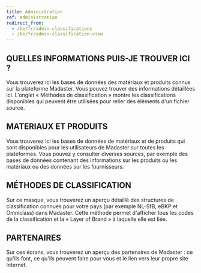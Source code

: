 ```yaml
---
title: Administration
ref: administration
redirect_from:
  - /be/fr/admin-classifications
  - /be/fr/admin-classification-view
---
```


## QUELLES INFORMATIONS PUIS-JE TROUVER ICI ?
Vous trouverez ici les bases de données des matériaux et produits connus sur la plateforme Madaster. Vous pouvez trouver des informations détaillées ici. L'onglet « Méthodes de classification » montre les classifications disponibles qui peuvent être utilisées pour relier des éléments d'un fichier source.

## MATERIAUX ET PRODUITS
Vous trouverez ici les bases de données de matériaux et de produits qui sont disponibles pour les utilisateurs de Madaster sur toutes les plateformes. Vous pouvez y consulter diverses sources, par exemple des bases de données contenant des informations sur les produits ou les matériaux ou des données sur les fournisseurs.

## MÉTHODES DE CLASSIFICATION
Sur ce masque, vous trouverez un aperçu détaillé des structures de classification connues pour votre pays (par exemple NL-SfB, eBKP et Omniclass) dans Madaster. Cette méthode permet d'afficher tous les codes de la classification et la « Layer of Brand » à laquelle elle est liée.

## PARTENAIRES
Sur ces écrans, vous trouverez un aperçu des partenaires de Madaster : ce qu'ils font, ce qu'ils peuvent faire pour vous et le lien vers leur propre site Internet.
